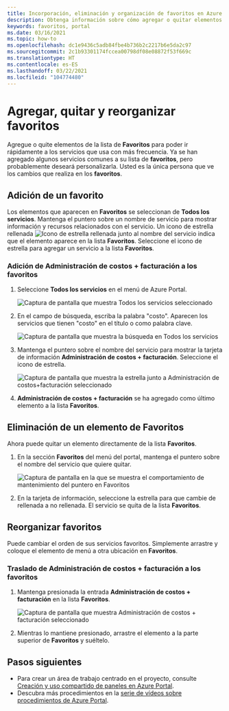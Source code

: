 ```yaml
---
title: Incorporación, eliminación y organización de favoritos en Azure Portal
description: Obtenga información sobre cómo agregar o quitar elementos de la lista de favoritos y reorganizar el orden de los elementos
keywords: favoritos, portal
ms.date: 03/16/2021
ms.topic: how-to
ms.openlocfilehash: dc1e9436c5adb84fbe4b736b2c2217b6e5da2c97
ms.sourcegitcommit: 2c1b93301174fccea00798df08e08872f53f669c
ms.translationtype: HT
ms.contentlocale: es-ES
ms.lasthandoff: 03/22/2021
ms.locfileid: "104774480"
---
```

# <a name="add-remove-and-rearrange-favorites"></a>Agregar, quitar y reorganizar favoritos

Agregue o quite elementos de la lista de **Favoritos** para poder ir rápidamente a los servicios que usa con más frecuencia. Ya se han agregado algunos servicios comunes a su lista de **favoritos**, pero probablemente deseará personalizarla. Usted es la única persona que ve los cambios que realiza en los **favoritos**.

## <a name="add-a-favorite"></a>Adición de un favorito

Los elementos que aparecen en **Favoritos** se seleccionan de **Todos los servicios**. Mantenga el puntero sobre un nombre de servicio para mostrar información y recursos relacionados con el servicio. Un icono de estrella rellenada ![Icono de estrella rellenada](./media/azure-portal-add-remove-sort-favorites/azure-portal-favorites-graystar.png) junto al nombre del servicio indica que el elemento aparece en la lista **Favoritos**. Seleccione el icono de estrella para agregar un servicio a la lista **Favoritos**.

### <a name="add-cost-management--billing-to-favorites"></a>Adición de Administración de costos + facturación a los favoritos

1. Seleccione **Todos los servicios** en el menú de Azure Portal.

    ![Captura de pantalla que muestra Todos los servicios seleccionado](./media/azure-portal-add-remove-sort-favorites/azure-portal-favorites-new-all-services.png)

1. En el campo de búsqueda, escriba la palabra "costo". Aparecen los servicios que tienen "costo" en el título o como palabra clave.

   ![Captura de pantalla que muestra la búsqueda en Todos los servicios](./media/azure-portal-add-remove-sort-favorites/azure-portal-favorites-find-service.png)

1. Mantenga el puntero sobre el nombre del servicio para mostrar la tarjeta de información **Administración de costos + facturación**. Seleccione el icono de estrella.

   ![Captura de pantalla que muestra la estrella junto a Administración de costos+facturación seleccionado](./media/azure-portal-add-remove-sort-favorites/azure-portal-favorites-add.png)

1. **Administración de costos + facturación** se ha agregado como último elemento a la lista **Favoritos**.

## <a name="remove-an-item-from-favorites"></a>Eliminación de un elemento de Favoritos

Ahora puede quitar un elemento directamente de la lista **Favoritos**.

1. En la sección **Favoritos** del menú del portal, mantenga el puntero sobre el nombre del servicio que quiere quitar.

   ![Captura de pantalla en la que se muestra el comportamiento de mantenimiento del puntero en Favoritos](./media/azure-portal-add-remove-sort-favorites/azure-portal-favorites-remove.png)

2. En la tarjeta de información, seleccione la estrella para que cambie de rellenada a no rellenada. El servicio se quita de la lista **Favoritos**.

## <a name="rearrange-favorites"></a>Reorganizar favoritos

Puede cambiar el orden de sus servicios favoritos. Simplemente arrastre y coloque el elemento de menú a otra ubicación en **Favoritos**.

### <a name="move-cost-management--billing-to-the-top-of-favorites"></a>Traslado de Administración de costos + facturación a los favoritos

1. Mantenga presionada la entrada  **Administración de costos + facturación** en la lista **Favoritos**.

   ![Captura de pantalla que muestra Administración de costos + facturación seleccionado](./media/azure-portal-add-remove-sort-favorites/azure-portal-favorites-sort.png)

1. Mientras lo mantiene presionado, arrastre el elemento a la parte superior de **Favoritos** y suéltelo.

## <a name="next-steps"></a>Pasos siguientes

* Para crear un área de trabajo centrado en el proyecto, consulte [Creación y uso compartido de paneles en Azure Portal](../azure-portal/azure-portal-dashboards.md).
* Descubra más procedimientos en la [serie de vídeos sobre procedimientos de Azure Portal](https://www.youtube.com/playlist?list=PLLasX02E8BPBKgXP4oflOL29TtqTzwhxR).
